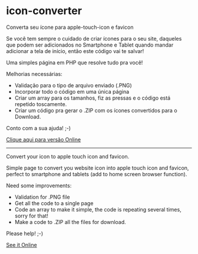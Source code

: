 # icon-converter
Converta seu ícone para apple-touch-icon e favicon

Se você tem sempre o cuidado de criar ícones para o seu site, daqueles que podem ser adicionados no Smartphone e Tablet quando mandar adicionar a tela de início, então este código vai te salvar!

Uma simples página em PHP que resolve tudo pra você!

Melhorias necessárias:
- Validação para o tipo de arquivo enviado (.PNG)
- Incorporar todo o código em uma única página
- Criar um array para os tamanhos, fiz as pressas e o código está repetido toscamente.
- Criar um código pra gerar o .ZIP com os ícones convertidos para o Download.

Conto com a sua ajuda! ;-)

[Clique aqui para versão Online](http://www.celsomartins.com.br/icon)


-----


Convert your icon to apple touch icon and favicon.

Simple page to convert you website icon into apple touch icon and favicon, perfect to smartphone and tablets (add to home screen browser function).

Need some improvements:
- Validation for .PNG file
- Get all the code to a single page
- Code an array to make it simple, the code is repeating several times, sorry for that!
- Make a code to .ZIP all the files for download.

Please help! ;-)

[See it Online](http://www.celsomartins.com.br/icon)
